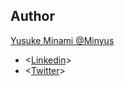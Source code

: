 ## Author

[Yusuke Minami @Minyus](https://github.com/Minyus)

- <[Linkedin](https://www.linkedin.com/in/yusukeminami/)>
- <[Twitter](https://twitter.com/Minyus86)>

